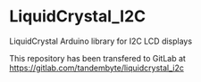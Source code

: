 # LiquidCrystal_I2C

LiquidCrystal Arduino library for I2C LCD displays

This repository has been transfered to GitLab at https://gitlab.com/tandembyte/liquidcrystal_i2c
